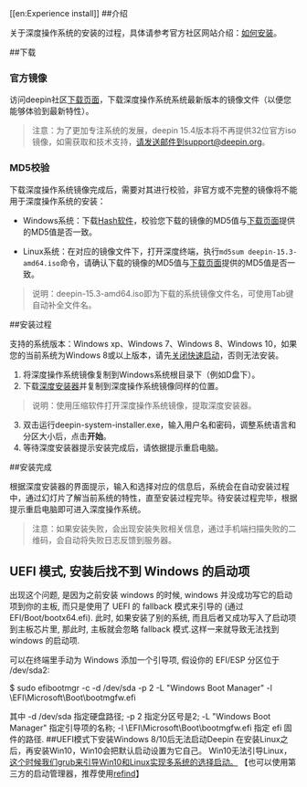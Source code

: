 [[en:Experience install]]
##介绍

关于深度操作系统的安装的过程，具体请参考官方社区网站介绍：[如何安装](https://www.deepin.org/installation/)。


##下载

### 官方镜像

访问deepin社区[下载页面](https://www.deepin.org/download/)，下载深度操作系统系统最新版本的镜像文件（以便您能够体验到最新特性）。


> 注意：为了更加专注系统的发展，deepin 15.4版本将不再提供32位官方iso镜像，如需获取和技术支持，请发送邮件到support@deepin.org。


### MD5校验

下载深度操作系统镜像完成后，需要对其进行校验，非官方或不完整的镜像将不能用于深度操作系统的安装：

* Windows系统：下载[Hash软件](http://soft.hao123.com/soft/appid/25574.html)，校验您下载的镜像的MD5值与[下载页面](https://www.deepin.org/download/)提供的MD5值是否一致。

* Linux系统：在对应的镜像文件下，打开深度终端，执行`md5sum deepin-15.3-amd64.iso`命令，请确认下载的镜像的MD5值与[下载页面](https://www.deepin.org/download/)提供的MD5值是否一致。

> 说明：deepin-15.3-amd64.iso即为下载的系统镜像文件名，可使用Tab键自动补全文件名。



##安装过程

支持的系统版本：Windows xp、Windows 7、Windows 8、Windows 10，如果您的当前系统为Windows 8或以上版本，请先[关闭快速启动](http://jingyan.baidu.com/article/0320e2c19fe55c1b87507b30.html)，否则无法安装。

1. 将深度操作系统镜像复制到Windows系统根目录下（例如D盘下）。
2. 下载[深度安装器](http://cdimage.deepin.com/applications/deepin-boot-maker/windows/deepin-system-installer.exe)并复制到深度操作系统镜像同样的位置。
 
 >说明：使用压缩软件打开深度操作系统镜像，提取深度安装器。

3. 双击运行deepin-system-installer.exe，输入用户名和密码，调整系统语言和分区大小后，点击**开始**。
4. 等待深度安装器提示安装完成后，请依据提示重启电脑。


##安装完成

根据深度安装器的界面提示，输入和选择对应的信息后，系统会在自动安装过程中，通过幻灯片了解当前系统的特性，直至安装过程完毕。待安装过程完毕，根据提示重启电脑即可进入深度操作系统。

> 注意：如果安装失败，会出现安装失败相关信息，通过手机端扫描失败的二维码，会自动将失败日志反馈到服务器。

## UEFI 模式, 安装后找不到 Windows 的启动项
出现这个问题, 是因为之前安装 windows 的时候, windows 并没成功写它的启动项到你的主板, 而只是使用了 UEFI 的 fallback 模式来引导的 (通过 EFI/Boot/bootx64.efi).
此时, 如果安装了别的系统, 而且后者又成功写入了启动项到主板芯片里, 那此时, 主板就会忽略 fallback 模式.这样一来就导致无法找到 windows 的启动项.

可以在终端里手动为 Windows 添加一个引导项, 假设你的 EFI/ESP 分区位于 /dev/sda2:

$ sudo efibootmgr -c -d /dev/sda -p 2 -L "Windows Boot Manager" -l \\EFI\\Microsoft\\Boot\\bootmgfw.efi

其中 -d /dev/sda 指定硬盘路径; -p 2 指定分区号是2;  -L "Windows Boot Manager" 指定引导项的名称; -l \\EFI\Microsoft\\Boot\bootmgfw.efi 指定 efi 固件的路径.
##UEFI模式下安装Windows 8/10后无法启动Deepin
在安装Linux之后，再安装Win10，Win10会把默认启动设置为它自己。 Win10无法引导Linux，[这个时候我们grub来引导Win10和Linux实现多系统的选择启动。](http://fcc.cumt.edu.cn/blog/?p=233)
【也可以使用第三方的启动管理器，推荐使用[refind](http://www.rodsbooks.com/refind/)】